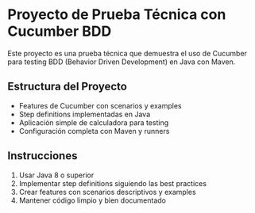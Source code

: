 <!-- Use this file to provide workspace-specific custom instructions to Copilot. For more details, visit https://code.visualstudio.com/docs/copilot/copilot-customization#_use-a-githubcopilotinstructionsmd-file -->

# Proyecto de Prueba Técnica con Cucumber BDD

Este proyecto es una prueba técnica que demuestra el uso de Cucumber para testing BDD (Behavior Driven Development) en Java con Maven.

## Estructura del Proyecto
- Features de Cucumber con scenarios y examples
- Step definitions implementadas en Java
- Aplicación simple de calculadora para testing
- Configuración completa con Maven y runners

## Instrucciones
1. Usar Java 8 o superior
2. Implementar step definitions siguiendo las best practices
3. Crear features con scenarios descriptivos y examples
4. Mantener código limpio y bien documentado